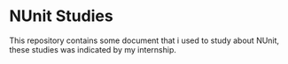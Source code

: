 # NUnit Studies

This repository contains some document that i used to study about NUnit, these studies was indicated by my internship.
